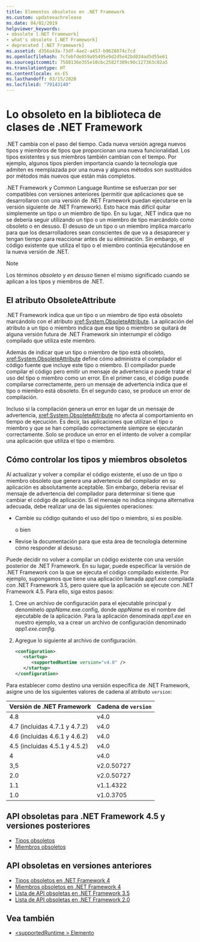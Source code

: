 ```yaml
---
title: Elementos obsoletos en .NET Framework
ms.custom: updateeachrelease
ms.date: 04/02/2019
helpviewer_keywords:
- obsolete [.NET Framework]
- what's obsolete [.NET Framework]
- deprecated [.NET Framework]
ms.assetid: d356a43a-73df-4ae2-a457-b9628074c7cd
ms.openlocfilehash: 7cfebfde859a95495e9d2d5e42bd034ad5d55e61
ms.sourcegitcommit: 7588136e355e10cbc2582f389c90c127363c02a5
ms.translationtype: HT
ms.contentlocale: es-ES
ms.lasthandoff: 03/15/2020
ms.locfileid: "79143140"
---
```

# <a name="whats-obsolete-in-the-net-framework-class-library"></a>Lo obsoleto en la biblioteca de clases de .NET Framework

.NET cambia con el paso del tiempo. Cada nueva versión agrega nuevos tipos y miembros de tipos que proporcionan una nueva funcionalidad. Los tipos existentes y sus miembros también cambian con el tiempo. Por ejemplo, algunos tipos pierden importancia cuando la tecnología que admiten es reemplazada por una nueva y algunos métodos son sustituidos por métodos más nuevos que están más completos.

.NET Framework y Common Language Runtime se esfuerzan por ser compatibles con versiones anteriores (permitir que aplicaciones que se desarrollaron con una versión de .NET Framework puedan ejecutarse en la versión siguiente de .NET Framework). Esto hace más difícil quitar simplemente un tipo o un miembro de tipo. En su lugar, .NET indica que no se debería seguir utilizando un tipo o un miembro de tipo marcándolo como obsoleto o en desuso. El desuso de un tipo o un miembro implica marcarlo para que los desarrolladores sean conscientes de que va a desaparecer y tengan tiempo para reaccionar antes de su eliminación. Sin embargo, el código existente que utiliza el tipo o el miembro continúa ejecutándose en la nueva versión de .NET.

> [!NOTE]
> Los términos *obsoleto* y *en desuso* tienen el mismo significado cuando se aplican a los tipos y miembros de .NET.

## <a name="the-obsoleteattribute-attribute"></a>El atributo ObsoleteAttribute

.NET Framework indica que un tipo o un miembro de tipo está obsoleto marcándolo con el atributo <xref:System.ObsoleteAttribute>. La aplicación del atributo a un tipo o miembro indica que ese tipo o miembro se quitará de alguna versión futura de .NET Framework sin interrumpir el código compilado que utiliza este miembro.

Además de indicar que un tipo o miembro de tipo está obsoleto, <xref:System.ObsoleteAttribute> define cómo administra el compilador el código fuente que incluye este tipo o miembro. El compilador puede compilar el código pero emitir un mensaje de advertencia o puede tratar el uso del tipo o miembro como un error. En el primer caso, el código puede compilarse correctamente, pero un mensaje de advertencia indica que el tipo o miembro está obsoleto. En el segundo caso, se produce un error de compilación.

Incluso si la compilación genera un error en lugar de un mensaje de advertencia, <xref:System.ObsoleteAttribute> no afecta al comportamiento en tiempo de ejecución. Es decir, las aplicaciones que utilizan el tipo o miembro y que se han compilado correctamente siempre se ejecutarán correctamente. Solo se produce un error en el intento de volver a compilar una aplicación que utiliza el tipo o miembro.

## <a name="how-to-handle-obsolete-types-and-members"></a>Cómo controlar los tipos y miembros obsoletos

Al actualizar y volver a compilar el código existente, el uso de un tipo o miembro obsoleto que genera una advertencia del compilador en su aplicación es absolutamente aceptable. Sin embargo, debería revisar el mensaje de advertencia del compilador para determinar si tiene que cambiar el código de aplicación. Si el mensaje no indica ninguna alternativa adecuada, debe realizar una de las siguientes operaciones:

- Cambie su código quitando el uso del tipo o miembro, si es posible.

     o bien

- Revise la documentación para que esta área de tecnología determine cómo responder al desuso.

Puede decidir no volver a compilar un código existente con una versión posterior de .NET Framework. En su lugar, puede especificar la versión de .NET Framework con la que se ejecuta el código compilado existente. Por ejemplo, supongamos que tiene una aplicación llamada app1.exe compilada con .NET Framework 3.5, pero quiere que la aplicación se ejecute con .NET Framework 4.5. Para ello, siga estos pasos:

1. Cree un archivo de configuración para el ejecutable principal y denomínelo *appName*.exe.config, donde *appName* es el nombre del ejecutable de la aplicación. Para la aplicación denominada *app1.exe* en nuestro ejemplo, va a crear un archivo de configuración denominado *app1.exe.config*.

2. Agregue lo siguiente al archivo de configuración.

    ```xml
    <configuration>
       <startup>
          <supportedRuntime version="v4.0" />
       </startup>
    </configuration>
    ```

Para establecer como destino una versión específica de .NET Framework, asigne uno de los siguientes valores de cadena al atributo `version`:

|Versión de .NET Framework|Cadena de `version`|
|-|-|
|4.8|v4.0|
|4.7 (incluidas 4.7.1 y 4.7.2)|v4.0|
|4.6 (incluidas 4.6.1 y 4.6.2)|v4.0|
|4.5 (incluidas 4.5.1 y 4.5.2)|v4.0|
|4|v4.0|
|3,5|v2.0.50727|
|2.0|v2.0.50727|
|1.1|v1.1.4322|
|1.0|v1.0.3705|

## <a name="obsolete-apis-for-net-framework-45-and-later-versions"></a>API obsoletas para .NET Framework 4.5 y versiones posteriores

- [Tipos obsoletos](obsolete-types.md)
- [Miembros obsoletos](obsolete-members.md)

## <a name="obsolete-apis-for-previous-versions"></a>API obsoletas en versiones anteriores

- [Tipos obsoletos en .NET Framework 4](https://docs.microsoft.com/previous-versions/dotnet/netframework-4.0/ee461503(v=vs.100))
- [Miembros obsoletos en .NET Framework 4](https://docs.microsoft.com/previous-versions/dotnet/netframework-4.0/ee471421(v=vs.100))
- [Lista de API obsoletas en .NET Framework 3.5](https://docs.microsoft.com/previous-versions/cc835481(v=msdn.10))
- [Lista de API obsoletas en .NET Framework 2.0](https://docs.microsoft.com/previous-versions/aa497286(v=msdn.10))

## <a name="see-also"></a>Vea también

- [\<supportedRuntime > Elemento](../configure-apps/file-schema/startup/supportedruntime-element.md)
